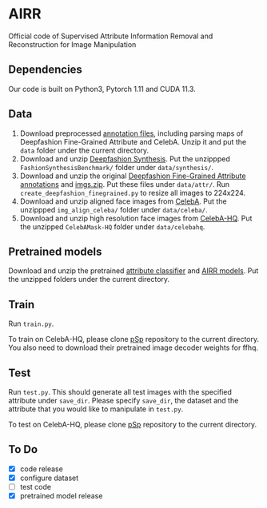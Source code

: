 # AIRR
Official code of Supervised Attribute Information Removal and Reconstruction for Image Manipulation

## Dependencies
Our code is built on Python3, Pytorch 1.11 and CUDA 11.3. 

## Data
1. Download preprocessed [annotation files](https://drive.google.com/file/d/1Cs30Ny-hn1zi5DmH8bWcQT-5I03gA4QA/view?usp=sharing), including parsing maps of Deepfashion Fine-Grained Attribute and CelebA. Unzip it and put the `data` folder under the current directory.
2. Download and unzip [Deepfashion Synthesis](https://mmlab.ie.cuhk.edu.hk/projects/DeepFashion/FashionSynthesis.html). Put the unzippped `FashionSynthesisBenchmark/` folder under `data/synthesis/`.
3. Download and unzip the original [Deepfashion Fine-Grained Attribute annotations](https://drive.google.com/drive/folders/19J-FY5NY7s91SiHpQQBo2ad3xjIB42iN) and [imgs.zip](https://drive.google.com/drive/folders/0B7EVK8r0v71pekpRNUlMS3Z5cUk?resourcekey=0-GHiFnJuDTvzzGuTj6lE6og). Put these files under `data/attr/`. Run `create_deepfashion_finegrained.py` to resize all images to 224x224.
4. Download and unzip aligned face images from [CelebA](https://www.kaggle.com/datasets/jessicali9530/celeba-dataset?select=img_align_celeba). Put the unzippped `img_align_celeba/` folder under `data/celeba/`.
5. Download and unzip high resolution face images from [CelebA-HQ](https://drive.google.com/file/d/1badu11NqxGf6qM3PTTooQDJvQbejgbTv/view). Put the unzipped `CelebAMask-HQ` folder under `data/celebahq`.

## Pretrained models
Download and unzip the pretrained [attribute classifier](https://drive.google.com/file/d/1CkdUdBlWewvNz5HkA-iRD-S3K7LR3sBX/view?usp=sharing) and [AIRR models](https://drive.google.com/file/d/1CphcjjNpYwCDhoK2G5s4YibLE2uF_L-u/view?usp=sharing). Put the unzipped folders under the current directory.

## Train
Run `train.py`.

To train on CelebA-HQ, please clone [pSp](https://github.com/eladrich/pixel2style2pixel) repository to the current directory. You also need to download their pretrained image decoder weights for ffhq.

## Test
Run `test.py`. This should generate all test images with the specified attribute under `save_dir`. Please specify `save_dir`, the dataset and the attribute that you would like to manipulate in `test.py`.

To test on CelebA-HQ, please clone [pSp](https://github.com/eladrich/pixel2style2pixel) repository to the current directory. 

## To Do
- [x] code release
- [x] configure dataset
- [ ] test code
- [x] pretrained model release
